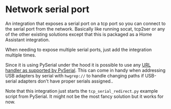 # Network serial port

An integration that exposes a serial port on a tcp port so you can connect to the serial port from the network. Basically like running socat, tcp2ser or any of the other existing solutions except that this is packaged as a Home Assistant integration.

When needing to expose multiple serial ports, just add the integration multiple times.

Since it is using PySerial under the hood it is possible to use any [URL handler as supported by PySerial](https://pyserial.readthedocs.io/en/latest/url_handlers.html). This can come in handy when addressing USB adapters by serial with `hwgrep://` to handle changing paths if USB-serial adapters don't have proper serials assigned..

Note that this integration just starts the `tcp_serial_redirect.py` example script from PySerial. It might not be the most fancy solution but it works for now.
